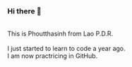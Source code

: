 ### Hi there 👋

<br> This is Phoutthasinh from Lao P.D.R. <br>
<br> I just started to learn to code a year ago. <br>
I am now practricing in GitHub.

